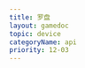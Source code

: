 ```yaml
---
title: 罗盘
layout: gamedoc
topic: device
categoryName: api
priority: 12-03
---
```


<!-- md game/api/device/_compassContext/onCompassChange.md -->
<!-- md game/api/device/_compassContext/startCompass.md -->
<!-- md game/api/device/_compassContext/stopCompass.md -->